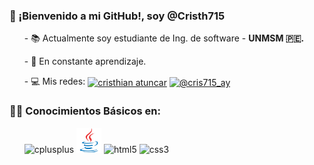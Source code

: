 <h3>👋 ¡Bienvenido a mi GitHub!, soy @Cristh715</h3>
<ul>
  <p>- 📚 Actualmente soy estudiante de Ing. de software - <b>UNMSM 🇵🇪.</b></p>
  <p>- 👀 En constante aprendizaje.</p>
  <p>- 💻 Mis redes: <a href="https://fb.com/cristhian.atuncaryataco/" target="_blank"><img align="center" src="https://raw.githubusercontent.com/rahuldkjain/github-profile-readme-generator/master/src/images/icons/Social/facebook.svg" alt="cristhian atuncar" height="30" width="40" /></a>
<a href="https://instagram.com/cris715_ay" target="_blank"><img align="center" src="https://raw.githubusercontent.com/rahuldkjain/github-profile-readme-generator/master/src/images/icons/Social/instagram.svg" alt="@cris715_ay" height="30" width="40" /></a>
</p></ul>

<h3 align="left">👨‍💻 Conocimientos Básicos en:</h3>
<ul><p>
  <img src="https://upload.wikimedia.org/wikipedia/commons/1/18/ISO_C%2B%2B_Logo.svg" alt="cplusplus" width="40" height="40"/> 
  <img src="https://raw.githubusercontent.com/devicons/devicon/master/icons/java/java-original.svg" alt="java" width="40" height="40"/>
  <img src="https://cdn-icons-png.flaticon.com/512/732/732212.png" alt="html5" width="40" height="40"/>
  <img src="https://www.labsrc.com/wp-content/uploads/2022/03/css3.png" alt="css3" width="41" height="41"/>
</p></ul>
<!---
Cristh715/Cristh715 is a ✨ special ✨ repository because its `README.md` (this file) appears on your GitHub profile.
You can click the Preview link to take a look at your changes.
--->

